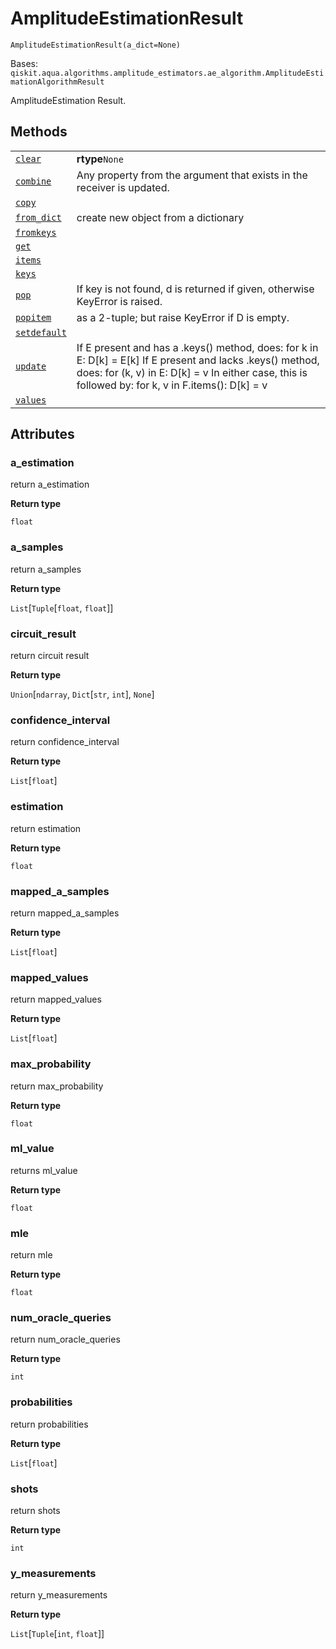 # AmplitudeEstimationResult

<span id="undefined" />

`AmplitudeEstimationResult(a_dict=None)`

Bases: `qiskit.aqua.algorithms.amplitude_estimators.ae_algorithm.AmplitudeEstimationAlgorithmResult`

AmplitudeEstimation Result.

## Methods

|                                                                                                                                                                                                       |                                                                                                                                                                                                                      |
| ----------------------------------------------------------------------------------------------------------------------------------------------------------------------------------------------------- | -------------------------------------------------------------------------------------------------------------------------------------------------------------------------------------------------------------------- |
| [`clear`](qiskit.aqua.algorithms.AmplitudeEstimationResult.clear#qiskit.aqua.algorithms.AmplitudeEstimationResult.clear "qiskit.aqua.algorithms.AmplitudeEstimationResult.clear")                     | **rtype**`None`                                                                                                                                                                                                      |
| [`combine`](qiskit.aqua.algorithms.AmplitudeEstimationResult.combine#qiskit.aqua.algorithms.AmplitudeEstimationResult.combine "qiskit.aqua.algorithms.AmplitudeEstimationResult.combine")             | Any property from the argument that exists in the receiver is updated.                                                                                                                                               |
| [`copy`](qiskit.aqua.algorithms.AmplitudeEstimationResult.copy#qiskit.aqua.algorithms.AmplitudeEstimationResult.copy "qiskit.aqua.algorithms.AmplitudeEstimationResult.copy")                         |                                                                                                                                                                                                                      |
| [`from_dict`](qiskit.aqua.algorithms.AmplitudeEstimationResult.from_dict#qiskit.aqua.algorithms.AmplitudeEstimationResult.from_dict "qiskit.aqua.algorithms.AmplitudeEstimationResult.from_dict")     | create new object from a dictionary                                                                                                                                                                                  |
| [`fromkeys`](qiskit.aqua.algorithms.AmplitudeEstimationResult.fromkeys#qiskit.aqua.algorithms.AmplitudeEstimationResult.fromkeys "qiskit.aqua.algorithms.AmplitudeEstimationResult.fromkeys")         |                                                                                                                                                                                                                      |
| [`get`](qiskit.aqua.algorithms.AmplitudeEstimationResult.get#qiskit.aqua.algorithms.AmplitudeEstimationResult.get "qiskit.aqua.algorithms.AmplitudeEstimationResult.get")                             |                                                                                                                                                                                                                      |
| [`items`](qiskit.aqua.algorithms.AmplitudeEstimationResult.items#qiskit.aqua.algorithms.AmplitudeEstimationResult.items "qiskit.aqua.algorithms.AmplitudeEstimationResult.items")                     |                                                                                                                                                                                                                      |
| [`keys`](qiskit.aqua.algorithms.AmplitudeEstimationResult.keys#qiskit.aqua.algorithms.AmplitudeEstimationResult.keys "qiskit.aqua.algorithms.AmplitudeEstimationResult.keys")                         |                                                                                                                                                                                                                      |
| [`pop`](qiskit.aqua.algorithms.AmplitudeEstimationResult.pop#qiskit.aqua.algorithms.AmplitudeEstimationResult.pop "qiskit.aqua.algorithms.AmplitudeEstimationResult.pop")                             | If key is not found, d is returned if given, otherwise KeyError is raised.                                                                                                                                           |
| [`popitem`](qiskit.aqua.algorithms.AmplitudeEstimationResult.popitem#qiskit.aqua.algorithms.AmplitudeEstimationResult.popitem "qiskit.aqua.algorithms.AmplitudeEstimationResult.popitem")             | as a 2-tuple; but raise KeyError if D is empty.                                                                                                                                                                      |
| [`setdefault`](qiskit.aqua.algorithms.AmplitudeEstimationResult.setdefault#qiskit.aqua.algorithms.AmplitudeEstimationResult.setdefault "qiskit.aqua.algorithms.AmplitudeEstimationResult.setdefault") |                                                                                                                                                                                                                      |
| [`update`](qiskit.aqua.algorithms.AmplitudeEstimationResult.update#qiskit.aqua.algorithms.AmplitudeEstimationResult.update "qiskit.aqua.algorithms.AmplitudeEstimationResult.update")                 | If E present and has a .keys() method, does: for k in E: D\[k] = E\[k] If E present and lacks .keys() method, does: for (k, v) in E: D\[k] = v In either case, this is followed by: for k, v in F.items(): D\[k] = v |
| [`values`](qiskit.aqua.algorithms.AmplitudeEstimationResult.values#qiskit.aqua.algorithms.AmplitudeEstimationResult.values "qiskit.aqua.algorithms.AmplitudeEstimationResult.values")                 |                                                                                                                                                                                                                      |

## Attributes

<span id="undefined" />

### a\_estimation

return a\_estimation

**Return type**

`float`

<span id="undefined" />

### a\_samples

return a\_samples

**Return type**

`List`\[`Tuple`\[`float`, `float`]]

<span id="undefined" />

### circuit\_result

return circuit result

**Return type**

`Union`\[`ndarray`, `Dict`\[`str`, `int`], `None`]

<span id="undefined" />

### confidence\_interval

return confidence\_interval

**Return type**

`List`\[`float`]

<span id="undefined" />

### estimation

return estimation

**Return type**

`float`

<span id="undefined" />

### mapped\_a\_samples

return mapped\_a\_samples

**Return type**

`List`\[`float`]

<span id="undefined" />

### mapped\_values

return mapped\_values

**Return type**

`List`\[`float`]

<span id="undefined" />

### max\_probability

return max\_probability

**Return type**

`float`

<span id="undefined" />

### ml\_value

returns ml\_value

**Return type**

`float`

<span id="undefined" />

### mle

return mle

**Return type**

`float`

<span id="undefined" />

### num\_oracle\_queries

return num\_oracle\_queries

**Return type**

`int`

<span id="undefined" />

### probabilities

return probabilities

**Return type**

`List`\[`float`]

<span id="undefined" />

### shots

return shots

**Return type**

`int`

<span id="undefined" />

### y\_measurements

return y\_measurements

**Return type**

`List`\[`Tuple`\[`int`, `float`]]
